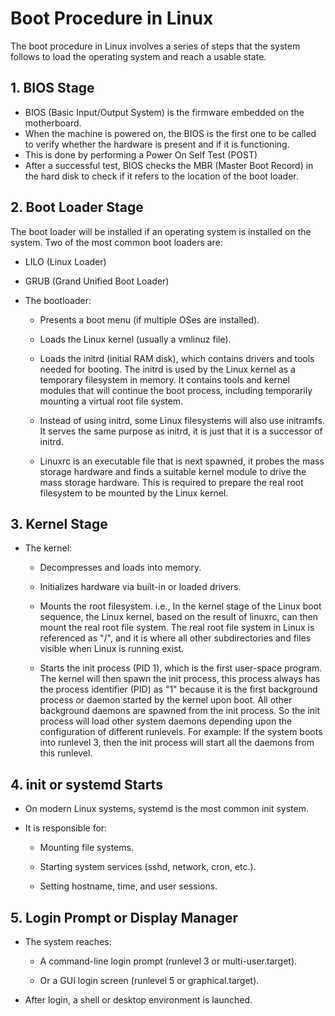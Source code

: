 # Boot Procedure in Linux

The boot procedure in Linux involves a series of steps that the system follows to load the operating system and reach a usable state.


## 1. BIOS Stage

- BIOS (Basic Input/Output System) is the firmware embedded on the motherboard.
- When the machine is powered on, the BIOS is the first one to be called to verify whether the hardware is present and if it is functioning.
- This is done by performing a Power On Self Test (POST)
- After a successful test, BIOS checks the MBR (Master Boot Record) in the hard disk to check if it refers to the location of the boot loader.

## 2. Boot Loader Stage

The boot loader will be installed if an operating system is installed on the system.
Two of the most common boot loaders are:

- LILO (Linux Loader)
- GRUB (Grand Unified Boot Loader)

- The bootloader:

   - Presents a boot menu (if multiple OSes are installed).

   - Loads the Linux kernel (usually a vmlinuz file).

   - Loads the initrd (initial RAM disk), which contains drivers and tools needed for booting. The initrd is used by the Linux kernel as a temporary filesystem in memory. It contains tools and kernel modules that will continue the boot process, including temporarily mounting a virtual root file system.

   - Instead of using initrd, some Linux filesystems will also use initramfs. It serves the same purpose as initrd, it is just that it is a successor of initrd.

   - Linuxrc is an executable file that is next spawned, it probes the mass storage hardware and finds a suitable kernel module to drive the mass storage hardware.
This is required to prepare the real root filesystem to be mounted by the Linux kernel.

## 3. Kernel Stage

- The kernel:

  - Decompresses and loads into memory.

  - Initializes hardware via built-in or loaded drivers.

  - Mounts the root filesystem. i.e., In the kernel stage of the Linux boot sequence, the Linux kernel, based on the result of linuxrc, can then mount the real root file system. The real root file system in Linux is referenced as "/", and it is where all other subdirectories and files visible when Linux is running exist.

  - Starts the init process (PID 1), which is the first user-space program. The kernel will then spawn the init process, this process always has the process identifier (PID) as "1" because it is the first background process or daemon started by the kernel upon boot. All other background daemons are spawned from the init process. So the init process will load other system daemons depending upon the configuration of different runlevels.
For example:
If the system boots into runlevel 3, then the init process will start all the daemons from this runlevel.

## 4. init or systemd Starts

- On modern Linux systems, systemd is the most common init system.

- It is responsible for:

  - Mounting file systems.

  - Starting system services (sshd, network, cron, etc.).

  - Setting hostname, time, and user sessions.

## 5. Login Prompt or Display Manager

- The system reaches:

  - A command-line login prompt (runlevel 3 or multi-user.target).

  - Or a GUI login screen (runlevel 5 or graphical.target).

- After login, a shell or desktop environment is launched.

